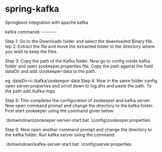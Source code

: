 # spring-kafka
Springboot integration with apache kafka


kafka commands --------

Step 1: Go to the Downloads folder and select the downloaded Binary file.
tep 2: Extract the file and move the extracted folder to the directory where you wish to keep the files.

Step 3: Copy the path of the Kafka folder. Now go to config inside kafka folder and open zookeeper.properties file. Copy the path against the field dataDir and add /zookeeper-data to the path.

eg. dataDir=c:/kafka/zookeeper-data
Step 4: Now in the same folder config open server.properties and scroll down to log.dirs and paste the path. To the path add /kafka-logs

Step 5: This completes the configuration of zookeeper and kafka server. Now open command prompt and change the directory to the kafka folder. First start zookeeper using the command given below:

.\bin\windows\zookeeper-server-start.bat .\config\zookeeper.properties

Step 6: Now open another command prompt and change the directory to the kafka folder. Run kafka server using the command:

.\bin\windows\kafka-server-start.bat .\config\server.properties
